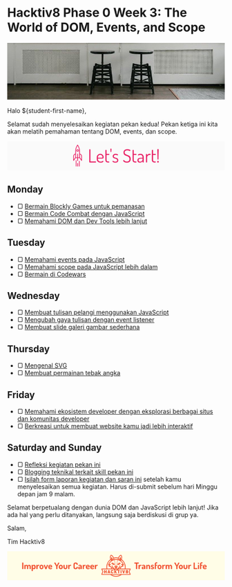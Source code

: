 # Hacktiv8 Phase 0 Week 3: The World of DOM, Events, and Scope

![Header](assets/header-w3.jpg)

Halo ${student-first-name},

Selamat sudah menyelesaikan kegiatan pekan kedua! Pekan ketiga ini kita akan melatih pemahaman tentang DOM, events, dan scope.

![Let's start!](assets/start.png)

## Monday

- ▢ [Bermain Blockly Games untuk pemanasan](modules/blockly-games.md)
- ▢ [Bermain Code Combat dengan JavaScript](modules/code-combat.md)
- ▢ [Memahami DOM dan Dev Tools lebih lanjut](modules/js-dom-devtools.md)

## Tuesday

- ▢ [Memahami events pada JavaScript](modules/js-events.md)
- ▢ [Memahami scope pada JavaScript lebih dalam](modules/js-scope.md)
- ▢ [Bermain di Codewars](modules/codewars.md)

## Wednesday

- ▢ [Membuat tulisan pelangi menggunakan JavaScript](modules/rainbow-text.md)
- ▢ [Mengubah gaya tulisan dengan event listener](modules/text-style-event.md)
- ▢ [Membuat slide galeri gambar sederhana](modules/gallery-slide.md)

## Thursday

- ▢ [Mengenal SVG](modules/svg.md)
- ▢ [Membuat permainan tebak angka](modules/number-guess.md)

## Friday

- ▢ [Memahami ekosistem developer dengan eksplorasi berbagai situs dan komunitas developer](modules/dev-ecosystem-community.md)
- ▢ [Berkreasi untuk membuat website kamu jadi lebih interaktif](modules/website-interactive.md)

## Saturday and Sunday

- ▢ [Refleksi kegiatan pekan ini](modules/reflection-week-3.md)
- ▢ [Blogging teknikal terkait skill pekan ini](modules/blog-week-3.md)
- ▢ [Isilah form laporan kegiatan dan saran ini](http://bit.ly/hacktiv8-report-p0w3) setelah kamu menyelesaikan semua kegiatan. Harus di-submit sebelum hari Minggu depan jam 9 malam.

Selamat berpetualang dengan dunia DOM dan JavaScript lebih lanjut! Jika ada hal yang perlu ditanyakan, langsung saja berdiskusi di grup ya.

Salam,

Tim Hacktiv8

![Hacktiv8 Banner](assets/banner.png)
